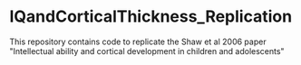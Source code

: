 # IQandCorticalThickness_Replication
This repository contains code to replicate the Shaw et al 2006 paper "Intellectual ability and cortical development in children and adolescents"

